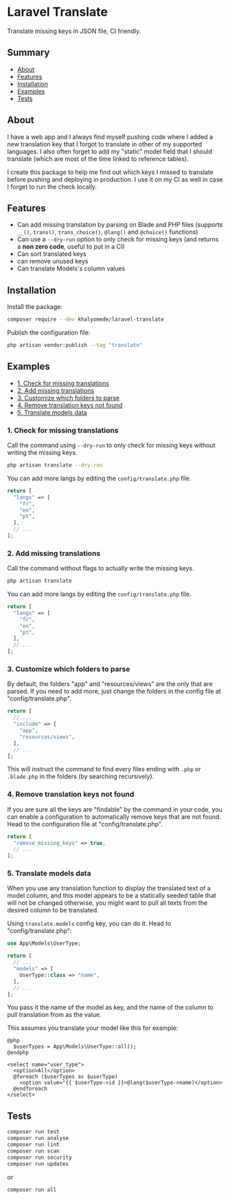 # Laravel Translate

Translate missing keys in JSON file, CI friendly.

## Summary

- [About](#about)
- [Features](#features)
- [Installation](#installation)
- [Examples](#examples)
- [Tests](#tests)

## About

I have a web app and I always find myself pushing code where I added a new translation key that I forgot to translate in other of my supported languages. I also often forget to add my "static" model field that I should translate (which are most of the time linked to reference tables).

I create this package to help me find out which keys I missed to translate before pushing and deploying in production. I use it on my CI as well in case I forget to run the check locally.

## Features

- Can add missing translation by parsing on Blade and PHP files (supports `__()`, `trans()`, `trans_choice()`, `@lang()` and `@choice()` functions)
- Can use a `--dry-run` option to only check for missing keys (and returns a **non zero code**, useful to put in a CI)
- Can sort translated keys
- can remove unused keys
- Can translate Models's column values

## Installation

Install the package:

```bash
composer require --dev khalyomede/laravel-translate
```

Publish the configuration file:

```bash
php artisan vendor:publish --tag "translate"
```

## Examples

- [1. Check for missing translations](#1-check-for-missing-translations)
- [2. Add missing translations](#2-add-missing-translations)
- [3. Customize which folders to parse](#3-customize-which-folders-to-parse)
- [4. Remove translation keys not found](#4-remove-translation-keys-not-found)
- [5. Translate models data](#5-translate-models-data)

### 1. Check for missing translations

Call the command using `--dry-run` to only check for missing keys without writing the missing keys.

```bash
php artisan translate --dry-run
```

You can add more langs by editing the `config/translate.php` file.

```php
return [
  "langs" => [
    "fr",
    "en",
    "pt",
  ],
  // ...
];
```

### 2. Add missing translations

Call the command without flags to actually write the missing keys.

```bash
php artisan translate
```

You can add more langs by editing the `config/translate.php` file.

```php
return [
  "langs" => [
    "fr",
    "en",
    "pt",
  ],
  // ...
];
```

### 3. Customize which folders to parse

By default, the folders "app" and "resources/views" are the only that are parsed. If you need to add more, just change the folders in the config file at "config/translate.php".

```php
return [
  // ...
  "include" => [
    "app",
    "resources/views",
  ],
  // ...
];
```

This will instruct the command to find every files ending with `.php` or `.blade.php` in the folders (by searching recursively).

### 4. Remove translation keys not found

If you are sure all the keys are "findable" by the command in your code, you can enable a configuration to automatically remove keys that are not found. Head to the configuration file at "config/translate.php".

```php
return [
  "remove_missing_keys" => true,
  // ...
];
```

### 5. Translate models data

When you use any translation function to display the translated text of a model column, and this model appears to be a statically seeded table that will not be changed otherwise, you might want to pull all texts from the desired column to be translated.

Using `translate.models` config key, you can do it. Head to "config/translate.php":

```php
use App\Models\UserType;

return [
  // ...
  "models" => [
    UserType::class => "name",
  ],
  // ...
];
```

You pass it the name of the model as key, and the name of the column to pull translation from as the value.

This assumes you translate your model like this for example:

```blade
@php
  $userTypes = App\Models\UserType::all();
@endphp

<select name="user_type">
  <option>All</option>
  @foreach ($userTypes as $userType)
    <option value="{{ $userType->id }}>@lang($userType->name)</option>
  @endforeach
</select>
```

## Tests

```bash
composer run test
composer run analyse
composer run lint
composer run scan
composer run security
composer run updates
```

or

```bash
composer run all
```
